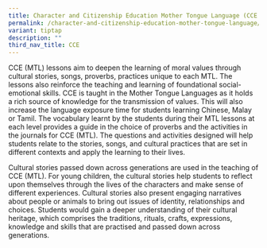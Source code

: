 ```yaml
---
title: Character and Citizenship Education Mother Tongue Language (CCE MTL)
permalink: /character-and-citizenship-education-mother-tongue-language/
variant: tiptap
description: ""
third_nav_title: CCE
---
```

<p></p>
<p>CCE (MTL) lessons aim to deepen the learning of moral values through cultural
stories, songs, proverbs, practices unique to each MTL. The lessons also
reinforce the teaching and learning of foundational social-emotional skills.
CCE is taught in the Mother Tongue Languages as it holds a rich source
of knowledge for the transmission of values. This will also increase the
language exposure time for students learning Chinese, Malay or Tamil. The
vocabulary learnt by the students during their MTL lessons at each level
provides a guide in the choice of proverbs and the activities in the journals
for CCE (MTL). The questions and activities designed will help students
relate to the stories, songs, and cultural practices that are set in different
contexts and apply the learning to their lives.</p>
<p></p>
<p>Cultural stories passed down across generations are used in the teaching
of CCE (MTL). For young children, the cultural stories help students to
reflect upon themselves through the lives of the characters and make sense
of different experiences. Cultural stories also present engaging narratives
about people or animals to bring out issues of identity, relationships
and choices. Students would gain a deeper understanding of their cultural
heritage, which comprises the traditions, rituals, crafts, expressions,
knowledge and skills that are practised and passed down across generations.</p>
<p></p>
<p>
<br>
</p>